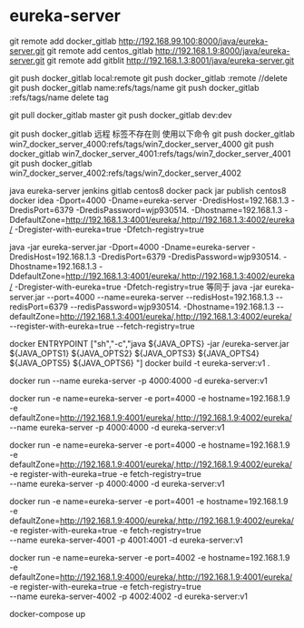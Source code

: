 # eureka-server
git  remote add docker_gitlab http://192.168.99.100:8000/java/eureka-server.git
git  remote add centos_gitlab http://192.168.1.9:8000/java/eureka-server.git
git  remote add gitblit http://192.168.1.3:8001/java/eureka-server.git

git  push  docker_gitlab local:remote
git  push  docker_gitlab :remote //delete
git  push  docker_gitlab name:refs/tags/name
git  push  docker_gitlab :refs/tags/name delete tag

git  pull  docker_gitlab master
git  push  docker_gitlab dev:dev

git  push  docker_gitlab
远程 标签不存在则 使用以下命令
git  push  docker_gitlab win7_docker_server_4000:refs/tags/win7_docker_server_4000
git  push  docker_gitlab win7_docker_server_4001:refs/tags/win7_docker_server_4001
git  push  docker_gitlab win7_docker_server_4002:refs/tags/win7_docker_server_4002


  
java eureka-server
jenkins gitlab centos8 docker 
pack jar 
publish  centos8 docker 
idea
 -Dport=4000 -Dname=eureka-server -DredisHost=192.168.1.3 -DredisPort=6379 -DredisPassword=wjp930514. -Dhostname=192.168.1.3 -DdefaultZone=http://192.168.1.3:4001/eureka/,http://192.168.1.3:4002/eureka/ -Dregister-with-eureka=true -Dfetch-registry=true

java -jar eureka-server.jar -Dport=4000 -Dname=eureka-server -DredisHost=192.168.1.3 -DredisPort=6379 -DredisPassword=wjp930514. -Dhostname=192.168.1.3 -DdefaultZone=http://192.168.1.3:4001/eureka/,http://192.168.1.3:4002/eureka/ -Dregister-with-eureka=true -Dfetch-registry=true
等同于
java -jar eureka-server.jar --port=4000 --name=eureka-server --redisHost=192.168.1.3 --redisPort=6379 --redisPassword=wjp930514. -Dhostname=192.168.1.3 --defaultZone=http://192.168.1.3:4001/eureka/,http://192.168.1.3:4002/eureka/ --register-with-eureka=true --fetch-registry=true

docker
ENTRYPOINT ["sh","-c","java ${JAVA_OPTS} -jar /eureka-server.jar ${JAVA_OPTS1} ${JAVA_OPTS2} ${JAVA_OPTS3} ${JAVA_OPTS4} ${JAVA_OPTS5} ${JAVA_OPTS6} "]
docker build -t eureka-server:v1 .

docker run --name eureka-server  -p 4000:4000 -d   eureka-server:v1 


docker run -e name=eureka-server  -e port=4000  -e hostname=192.168.1.9  \
-e defaultZone=http://192.168.1.9:4001/eureka/,http://192.168.1.9:4002/eureka/ \
--name eureka-server  -p 4000:4000 -d   eureka-server:v1 

docker run -e name=eureka-server  -e port=4000  -e hostname=192.168.1.9  \
-e defaultZone=http://192.168.1.9:4001/eureka/,http://192.168.1.9:4002/eureka/ \
-e register-with-eureka=true -e fetch-registry=true \
--name eureka-server  -p 4000:4000 -d   eureka-server:v1 

docker run -e name=eureka-server  -e port=4001  -e hostname=192.168.1.9  \
-e defaultZone=http://192.168.1.9:4000/eureka/,http://192.168.1.9:4002/eureka/ \
-e register-with-eureka=true -e fetch-registry=true \
--name eureka-server-4001  -p 4001:4001 -d   eureka-server:v1 

docker run -e name=eureka-server  -e port=4002  -e hostname=192.168.1.9  \
-e defaultZone=http://192.168.1.9:4000/eureka/,http://192.168.1.9:4001/eureka/ \
-e register-with-eureka=true -e fetch-registry=true \
--name eureka-server-4002  -p 4002:4002 -d   eureka-server:v1 

docker-compose up
     
                                                               